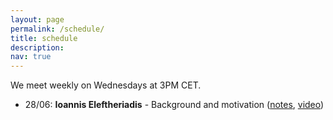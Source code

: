```yaml
---
layout: page
permalink: /schedule/
title: schedule
description: 
nav: true
---
```

We meet weekly on Wednesdays at 3PM CET. 

<ul>
  <li>28/06: <b>Ioannis Eleftheriadis</b> - Background and motivation (<a href="cspreadingroup.github.io/session_one.pdf" target="_blank">notes</a>, <a href="https://www.youtube.com/watch?v=peL_ljZ_JN4">video</a>)</li>
</ul>

